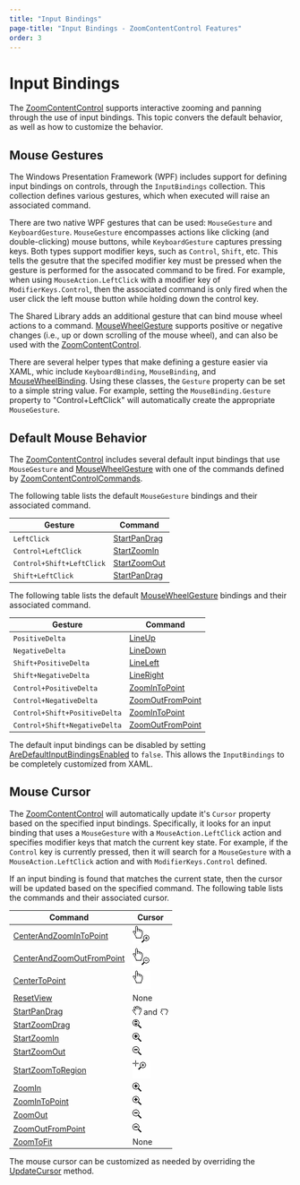 ```yaml
---
title: "Input Bindings"
page-title: "Input Bindings - ZoomContentControl Features"
order: 3
---
```

# Input Bindings

The [ZoomContentControl](xref:@ActiproUIRoot.Controls.Navigation.ZoomContentControl) supports interactive zooming and panning through the use of input bindings. This topic convers the default behavior, as well as how to customize the behavior.

## Mouse Gestures

The Windows Presentation Framework (WPF) includes support for defining input bindings on controls, through the `InputBindings` collection. This collection defines various gestures, which when executed will raise an associated command.

There are two native WPF gestures that can be used: `MouseGesture` and `KeyboardGesture`. `MouseGesture` encompasses actions like clicking (and double-clicking) mouse buttons, while `KeyboardGesture` captures pressing keys.  Both types support modifier keys, such as `Control`, `Shift`, etc. This tells the gesutre that the specifed modifier key must be pressed when the gesture is performed for the assocated command to be fired. For example, when using `MouseAction.LeftClick` with a modifier key of `ModifierKeys.Control`, then the associated command is only fired when the user click the left mouse button while holding down the control key.

The Shared Library adds an additional gesture that can bind mouse wheel actions to a command. [MouseWheelGesture](xref:@ActiproUIRoot.Input.MouseWheelGesture) supports positive or negative changes (i.e., up or down scrolling of the mouse wheel), and can also be used with the [ZoomContentControl](xref:@ActiproUIRoot.Controls.Navigation.ZoomContentControl).

There are several helper types that make defining a gesture easier via XAML, whic include `KeyboardBinding`, `MouseBinding`, and [MouseWheelBinding](xref:@ActiproUIRoot.Input.MouseWheelBinding). Using these classes, the `Gesture` property can be set to a simple string value. For example, setting the `MouseBinding.Gesture` property to "Control+LeftClick" will automatically create the appropriate `MouseGesture`.

## Default Mouse Behavior

The [ZoomContentControl](xref:@ActiproUIRoot.Controls.Navigation.ZoomContentControl) includes several default input bindings that use `MouseGesture` and [MouseWheelGesture](xref:@ActiproUIRoot.Input.MouseWheelGesture) with one of the commands defined by [ZoomContentControlCommands](xref:@ActiproUIRoot.Controls.Navigation.ZoomContentControlCommands).

The following table lists the default `MouseGesture` bindings and their associated command.

| Gesture | Command |
|-----|-----|
| `LeftClick` | [StartPanDrag](xref:@ActiproUIRoot.Controls.Navigation.ZoomContentControlCommands.StartPanDrag) |
| `Control+LeftClick` | [StartZoomIn](xref:@ActiproUIRoot.Controls.Navigation.ZoomContentControlCommands.StartZoomIn) |
| `Control+Shift+LeftClick` | [StartZoomOut](xref:@ActiproUIRoot.Controls.Navigation.ZoomContentControlCommands.StartZoomOut) |
| `Shift+LeftClick` | [StartPanDrag](xref:@ActiproUIRoot.Controls.Navigation.ZoomContentControlCommands.StartPanDrag) |

The following table lists the default [MouseWheelGesture](xref:@ActiproUIRoot.Input.MouseWheelGesture) bindings and their associated command.

| Gesture | Command |
|-----|-----|
| `PositiveDelta` | [LineUp](xref:@ActiproUIRoot.Controls.Navigation.ZoomContentControlCommands.LineUp) |
| `NegativeDelta` | [LineDown](xref:@ActiproUIRoot.Controls.Navigation.ZoomContentControlCommands.LineDown) |
| `Shift+PositiveDelta` | [LineLeft](xref:@ActiproUIRoot.Controls.Navigation.ZoomContentControlCommands.LineLeft) |
| `Shift+NegativeDelta` | [LineRight](xref:@ActiproUIRoot.Controls.Navigation.ZoomContentControlCommands.LineRight) |
| `Control+PositiveDelta` | [ZoomInToPoint](xref:@ActiproUIRoot.Controls.Navigation.ZoomContentControlCommands.ZoomInToPoint) |
| `Control+NegativeDelta` | [ZoomOutFromPoint](xref:@ActiproUIRoot.Controls.Navigation.ZoomContentControlCommands.ZoomOutFromPoint) |
| `Control+Shift+PositiveDelta` | [ZoomInToPoint](xref:@ActiproUIRoot.Controls.Navigation.ZoomContentControlCommands.ZoomInToPoint) |
| `Control+Shift+NegativeDelta` | [ZoomOutFromPoint](xref:@ActiproUIRoot.Controls.Navigation.ZoomContentControlCommands.ZoomOutFromPoint) |

The default input bindings can be disabled by setting [AreDefaultInputBindingsEnabled](xref:@ActiproUIRoot.Controls.Navigation.ZoomContentControl.AreDefaultInputBindingsEnabled) to `false`. This allows the `InputBindings` to be completely customized from XAML.

## Mouse Cursor

The [ZoomContentControl](xref:@ActiproUIRoot.Controls.Navigation.ZoomContentControl) will automatically update it's `Cursor` property based on the specified input bindings. Specifically, it looks for an input binding that uses a `MouseGesture` with a `MouseAction.LeftClick` action and specifies modifier keys that match the current key state.  For example, if the `Control` key is currently pressed, then it will search for a `MouseGesture` with a `MouseAction.LeftClick` action and with `ModifierKeys.Control` defined.

If an input binding is found that matches the current state, then the cursor will be updated based on the specified command.  The following table lists the commands and their associated cursor.

| Command | Cursor |
|-----|-----|
| [CenterAndZoomInToPoint](xref:@ActiproUIRoot.Controls.Navigation.ZoomContentControlCommands.CenterAndZoomInToPoint) | ![Screenshot](../images/zoomcontentcontrol-cursor-center-and-zoom-in-to-point.png) |
| [CenterAndZoomOutFromPoint](xref:@ActiproUIRoot.Controls.Navigation.ZoomContentControlCommands.CenterAndZoomOutFromPoint) | ![Screenshot](../images/zoomcontentcontrol-cursor-center-and-zoom-out-from-point.png) |
| [CenterToPoint](xref:@ActiproUIRoot.Controls.Navigation.ZoomContentControlCommands.CenterToPoint) | ![Screenshot](../images/zoomcontentcontrol-cursor-center-to-point.png) |
| [ResetView](xref:@ActiproUIRoot.Controls.Navigation.ZoomContentControlCommands.ResetView) | None |
| [StartPanDrag](xref:@ActiproUIRoot.Controls.Navigation.ZoomContentControlCommands.StartPanDrag) | ![Screenshot](../images/zoomcontentcontrol-cursor-pan-drag-open.png) and ![Screenshot](../images/zoomcontentcontrol-cursor-pan-drag-closed.png) |
| [StartZoomDrag](xref:@ActiproUIRoot.Controls.Navigation.ZoomContentControlCommands.StartZoomDrag) | ![Screenshot](../images/zoomcontentcontrol-cursor-zoom-drag.png) |
| [StartZoomIn](xref:@ActiproUIRoot.Controls.Navigation.ZoomContentControlCommands.StartZoomIn) | ![Screenshot](../images/zoomcontentcontrol-cursor-zoom-in.png) |
| [StartZoomOut](xref:@ActiproUIRoot.Controls.Navigation.ZoomContentControlCommands.StartZoomOut) | ![Screenshot](../images/zoomcontentcontrol-cursor-zoom-out.png) |
| [StartZoomToRegion](xref:@ActiproUIRoot.Controls.Navigation.ZoomContentControlCommands.StartZoomToRegion) | ![Screenshot](../images/zoomcontentcontrol-cursor-zoom-to-region.png) |
| [ZoomIn](xref:@ActiproUIRoot.Controls.Navigation.ZoomContentControlCommands.ZoomIn) | ![Screenshot](../images/zoomcontentcontrol-cursor-zoom-in.png) |
| [ZoomInToPoint](xref:@ActiproUIRoot.Controls.Navigation.ZoomContentControlCommands.ZoomInToPoint) | ![Screenshot](../images/zoomcontentcontrol-cursor-zoom-in.png) |
| [ZoomOut](xref:@ActiproUIRoot.Controls.Navigation.ZoomContentControlCommands.ZoomOut) | ![Screenshot](../images/zoomcontentcontrol-cursor-zoom-out.png) |
| [ZoomOutFromPoint](xref:@ActiproUIRoot.Controls.Navigation.ZoomContentControlCommands.ZoomOutFromPoint) | ![Screenshot](../images/zoomcontentcontrol-cursor-zoom-out.png) |
| [ZoomToFit](xref:@ActiproUIRoot.Controls.Navigation.ZoomContentControlCommands.ZoomToFit) | None |

The mouse cursor can be customized as needed by overriding the [UpdateCursor](xref:@ActiproUIRoot.Controls.Navigation.ZoomContentControl.UpdateCursor*) method.
